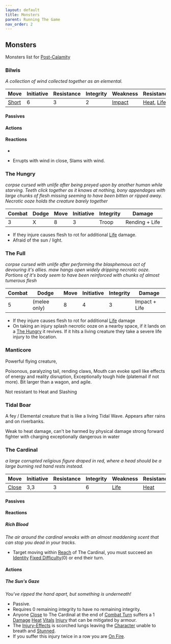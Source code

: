 ```yaml
---
layout: default
title: Monsters
parent: Running The Game
nav_order: 2
---
```

## Monsters
Monsters list for [Post-Calamity](Post-Calamity)

### Bilwis
*A collection of wind collected together as an elemental.*

| Move                    | Initiative | Resistance | Integrity | Weakness                | Resistance                                     |
| ----------------------- | ---------- | ---------- | --------- | ----------------------- | ---------------------------------------------- |
| [Short](Movement#Short) | 6          | 3          | 2         | [Impact](Injury#Impact) | [Heat](../../Injury#Heat), [Life](Injury#Life) |

#### Passives


#### Actions


#### Reactions
* 


* Errupts with wind in close, Slams with wind.

### The Hungry
*corpse cursed with unlife after being preyed upon by another human while starving. Teeth click together as it knaws at nothing, bony appendages with large chunks of flesh missing seeming to have been bitten or ripped away. Necrotic ooze holds the creature barely together*

| Combat | Dodge | Move | Initiative | Integrity | Damage         |
| ------ | ----- | ---- | ---------- | --------- | -------------- |
| 3      | X     | 8    | 3          | Troop     | Rending + Life | 

* If they injure causes flesh to rot for additional [Life](../../Injury#Life) damage.
* Afraid of the sun / light.

### The Full
*corpse cursed with unlife after performing the blasphemous act of devouring it's allies. maw hangs open widely dripping necrotic ooze. Portions of it's body seem to have been reinforced with chunks of almost tumerous flesh*

| Combat | Dodge        | Move | Initiative | Integrity | Damage        |
| ------ | ------------ | ---- | ---------- | --------- | ------------- |
| 5      | (melee only) | 8    | 4          | 3         | Impact + Life | 

* If they injure causes flesh to rot for additional [Life](../../Injury#Life) damage
* On taking an injury splash necrotic ooze on a nearby space, if it lands on a [The Hungry](#The%20Hungry) it revives. If it hits a living creature they take a severe life injury to the location.

### Manticore

Powerful flying creature,

Poisonous, paralyzing tail, rending claws, Mouth can evoke spell like effects of energy and reality disruption, Exceptionally tough hide (platemail if not more). Bit larger than a wagon, and agile.

Not resistant to Heat and Slashing

### Tidal Boar
A fey / Elemental creature that is like a living Tidal Wave. Appears after rains and on riverbanks.

Weak to heat damage,
can't be harmed by physical damage
strong forward fighter with charging
exceptionally dangerous in water

### The Cardinal
*a large corrupted religious figure draped in red, where a head should be a large burning red hand rests instead.*

| Move                          | Initiative | Resistance | Integrity | Weakness                  | Resistance                |
| ----------------------------- | ---------- | ---------- | --------- | ------------------------- | ------------------------- |
| [Close](../../Movement#Close) | 3,3        | 3          | 6         | [Life](../../Injury#Life) | [Heat](../../Injury#Heat) |

#### Passives

#### Reactions

##### Rich Blood
*The air around the cardinal wreaks with an almost maddening scent that can stop you dead in your tracks.*
* Target moving within [Reach](../../Movement#Reach) of The Cardinal, you must succeed an [Identity](../../Spirit#Identity) [Fixed Difficulty](../../Skills#Fixed%20Difficulty)(0) or end their turn.

#### Actions

##### The Sun's Gaze
*You've ripped the hand apart, but something is underneath!*
* Passive.
* Requires 0 remaining integrity to have no remaining integrity.
* Anyone [Close](../../Movement#Close) to The Cardinal at the end of [Combat Turn](../../Terminology#Combat%20Turn) suffers a 1 [Damage](../../Terminology#Damage) [Heat](../../Injury#Heat) [Vitals](../../Injury#Vitals) [Injury](../../Injury) that can be mitigated by armour.
* The [Injury-Effects](../../Injury-Effects) is scorched lungs leaving the [Character](../../Terminology#Character) unable to breath and [Stunned](../../Effects#Stunned).
* If you suffer this injury twice in a row you are [On Fire](../../Effects#On%20Fire).

####



